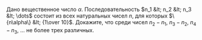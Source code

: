 Дано вещественное число $\alpha$. Последовательность $n_1 &lt; n_2 &lt; n_3 &lt; \dots$ 
состоит из всех натуральных чисел $n$, для которых $\{n\alpha\} &lt; {1\over 10}$. 
Докажите, что среди чисел $n_2-n_1$, $n_3-n_2$, $n_4-n_3$, $\dots$ 
не более трех различных.
